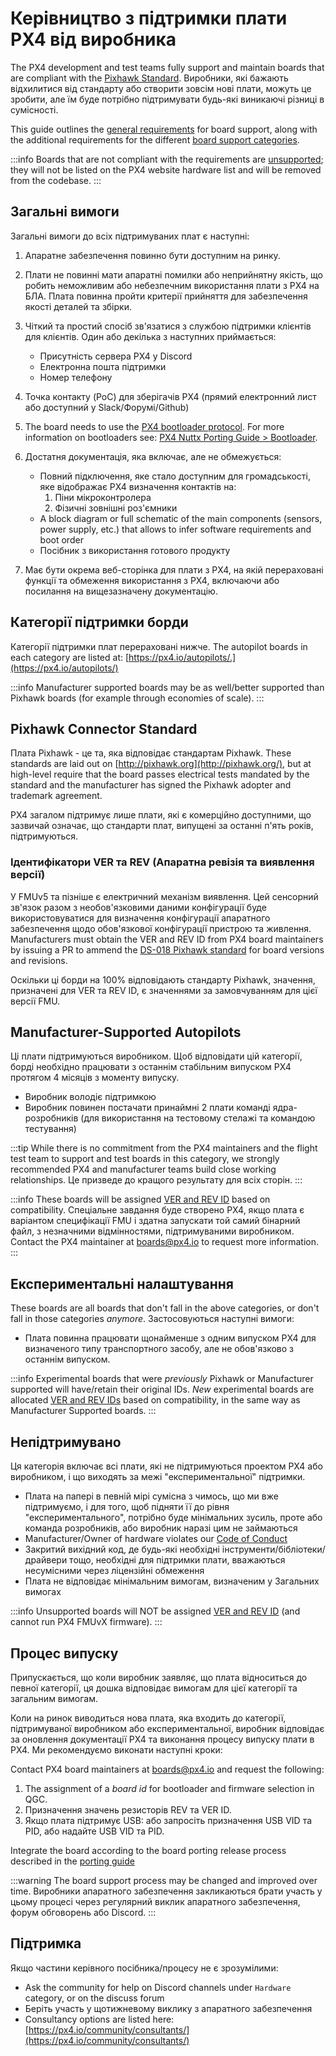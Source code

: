 # Керівництво з підтримки плати PX4 від виробника

The PX4 development and test teams fully support and maintain boards that are compliant with the [Pixhawk Standard](https://pixhawk.org/standards/).
Виробники, які бажають відхилитися від стандарту або створити зовсім нові плати, можуть це зробити, але їм буде потрібно підтримувати будь-які виникаючі різниці в сумісності.

This guide outlines the [general requirements](#general_requirements) for board support, along with the additional requirements for the different [board support categories](#board-support-categories).

:::info
Boards that are not compliant with the requirements are [unsupported](#unsupported); they will not be listed on the PX4 website hardware list and will be removed from the codebase.
:::

<a id="general_requirements"></a>

## Загальні вимоги

Загальні вимоги до всіх підтримуваних плат є наступні:

1. Апаратне забезпечення повинно бути доступним на ринку.

2. Плати не повинні мати апаратні помилки або неприйнятну якість, що робить неможливим або небезпечним використання плати з PX4 на БЛА.
   Плата повинна пройти критерії прийняття для забезпечення якості деталей та збірки.

3. Чіткий та простий спосіб зв'язатися з службою підтримки клієнтів для клієнтів.
   Один або декілька з наступних приймається:

   - Присутність сервера PX4 у Discord
   - Електронна пошта підтримки
   - Номер телефону

4. Точка контакту (PoC) для зберігачів PX4 (прямий електронний лист або доступний у Slack/Форумі/Github)

5. The board needs to use the [PX4 bootloader protocol](https://github.com/PX4/PX4-Autopilot/tree/main/platforms/nuttx/src/bootloader).
   For more information on bootloaders see: [PX4 Nuttx Porting Guide > Bootloader](../hardware/porting_guide_nuttx.md#bootloader).

6. Достатня документація, яка включає, але не обмежується:

   - Повний підключення, яке стало доступним для громадськості, яке відображає PX4 визначення контактів на:
      1. Піни мікроконтролера
      2. Фізичні зовнішні роз'ємники
   - A block diagram or full schematic of the main components (sensors, power supply, etc.) that allows to infer software requirements and boot order
   - Посібник з використання готового продукту

7. Має бути окрема веб-сторінка для плати з PX4, на якій перераховані функції та обмеження використання з PX4, включаючи або посилання на вищезазначену документацію.

## Категорії підтримки борди

Категорії підтримки плат перераховані нижче. The autopilot boards in each category are listed at: [https://px4.io/autopilots/.](https://px4.io/autopilots/)

:::info
Manufacturer supported boards may be as well/better supported than Pixhawk boards (for example through economies of scale).
:::

## Pixhawk Connector Standard

Плата Pixhawk - це та, яка відповідає стандартам Pixhawk. These standards are laid out on [http://pixhawk.org](http://pixhawk.org/), but at high-level require that the board passes electrical tests mandated by the standard and the manufacturer has signed the Pixhawk adopter and trademark agreement.

PX4 загалом підтримує лише плати, які є комерційно доступними, що зазвичай означає, що стандарти плат, випущені за останні п'ять років, підтримуються.

<a id="ver_rev_id"></a>

### Ідентифікатори VER та REV (Апаратна ревізія та виявлення версії)

У FMUv5 та пізніше є електричний механізм виявлення.
Цей сенсорний зв'язок разом з необов'язковими даними конфігурації буде використовуватися для визначення конфігурації апаратного забезпечення щодо обов'язкової конфігурації пристрою та живлення. Manufacturers must obtain the VER and REV ID from PX4 board maintainers by issuing a PR to ammend the [DS-018 Pixhawk standard](https://github.com/pixhawk/Pixhawk-Standards) for board versions and revisions.

Оскільки ці борди на 100% відповідають стандарту Pixhawk, значення, призначені для VER та REV ID, є значеннями за замовчуванням для цієї версії FMU.

## Manufacturer-Supported Autopilots

Ці плати підтримуються виробником.
Щоб відповідати цій категорії, борді необхідно працювати з останнім стабільним випуском PX4 протягом 4 місяців з моменту випуску.

- Виробник володіє підтримкою
- Виробник повинен постачати принаймні 2 плати команді ядра-розробників (для використання на тестовому стелажі та командою тестування)

:::tip
While there is no commitment from the PX4 maintainers and the flight test team to support and test boards in this category, we strongly recommended PX4 and manufacturer teams build close working relationships.
Це призведе до кращого результату для всіх сторін.
:::

:::info
These boards will be assigned [VER and REV ID](#ver_rev_id) based on compatibility.
Спеціальне завдання буде створено PX4, якщо плата є варіантом специфікації FMU і здатна запускати той самий бінарний файл, з незначними відмінностями, підтримуваними виробником.
Contact the PX4 maintainer at [boards@px4.io](mailto:boards@px4.io) to request more information.
:::

## Експериментальні налаштування

These boards are all boards that don't fall in the above categories, or don't fall in those categories _anymore_.
Застосовуються наступні вимоги:

- Плата повинна працювати щонайменше з одним випуском PX4 для визначеного типу транспортного засобу, але не обов'язково з останнім випуском.

:::info
Experimental boards that were _previously_ Pixhawk or Manufacturer supported will have/retain their original IDs.
_New_ experimental boards are allocated [VER and REV IDs](#ver_rev_id) based on compatibility, in the same way as Manufacturer Supported boards.
:::

## Непідтримувано

Ця категорія включає всі плати, які не підтримуються проектом PX4 або виробником, і що виходять за межі "експериментальної" підтримки.

- Плата на папері в певній мірі сумісна з чимось, що ми вже підтримуємо, і для того, щоб підняти її до рівня "експериментального", потрібно буде мінімальних зусиль, проте або команда розробників, або виробник наразі цим не займаються
- Manufacturer/Owner of hardware violates our [Code of Conduct](https://discuss.px4.io/t/code-of-conduct/13655)
- Закритий вихідний код, де будь-які необхідні інструменти/бібліотеки/драйвери тощо, необхідні для підтримки плати, вважаються несумісними через ліцензійні обмеження
- Плата не відповідає мінімальним вимогам, визначеним у Загальних вимогах

:::info
Unsupported boards will NOT be assigned [VER and REV ID](#ver_rev_id) (and cannot run PX4 FMUvX firmware).
:::

## Процес випуску

Припускається, що коли виробник заявляє, що плата відноситься до певної категорії, ця дошка відповідає вимогам для цієї категорії та загальним вимогам.

Коли на ринок виводиться нова плата, яка входить до категорії, підтримуваної виробником або експериментальної, виробник відповідає за оновлення документації PX4 та виконання процесу випуску плати в PX4. Ми рекомендуємо виконати наступні кроки:

Contact PX4 board maintainers at [boards@px4.io](mailto:boards@px4.io) and request the following:

1. The assignment of a _board id_ for bootloader and firmware selection in QGC.
2. Призначення значень резисторів REV та VER ID.
3. Якщо плата підтримує USB: або запросіть призначення USB VID та PID, або надайте USB VID та PID.

Integrate the board according to the board porting release process described in the [porting guide](../hardware/porting_guide.md)

:::warning
The board support process may be changed and improved over time.
Виробники апаратного забезпечення закликаються брати участь у цьому процесі через регулярний виклик апаратного забезпечення, форум обговорень або Discord.
:::

## Підтримка

Якщо частини керівного посібника/процесу не є зрозумілими:

- Ask the community for help on Discord channels under `Hardware` category, or on the discuss forum
- Беріть участь у щотижневому виклику з апаратного забезпечення
- Consultancy options are listed here: [https://px4.io/community/consultants/](https://px4.io/community/consultants/)
